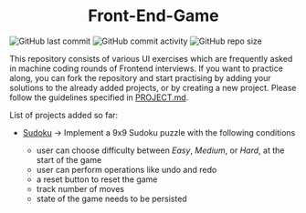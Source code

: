 <h1 align="center">Front-End-Game</h1>

![GitHub last commit](https://img.shields.io/github/last-commit/demondaddy22/front-end-game?color=%23445397&style=for-the-badge)
![GitHub commit activity](https://img.shields.io/github/commit-activity/m/demondaddy22/front-end-game?color=%23DD2266&style=for-the-badge)
![GitHub repo size](https://img.shields.io/github/repo-size/demondaddy22/front-end-game?color=%235EB2AA&style=for-the-badge)

This repository consists of various UI exercises which are frequently asked in machine coding rounds of Frontend interviews. If you want to practice along, you can fork the repository and start practising by adding your solutions to the already added projects, or by creating a new project. Please follow the guidelines specified in [PROJECT.md](/docs/PROJECT.md).

List of projects added so far:

- [Sudoku](/src/Sudoku) -> Implement a 9x9 Sudoku puzzle with the following conditions

  - user can choose difficulty between _Easy_, _Medium_, or _Hard_, at the start of the game
  - user can perform operations like undo and redo
  - a reset button to reset the game
  - track number of moves
  - state of the game needs to be persisted
